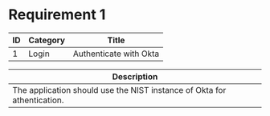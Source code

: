 # Requirement 1

| ID   | Category   | Title       |
|------|------------|-------------|
| 1 | Login | Authenticate with Okta |

| Description |
| ----- |
| The application should use the NIST instance of Okta for athentication. |

